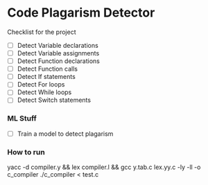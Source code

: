 # Code Plagarism Detector

Checklist for the project

- [ ] Detect Variable declarations
- [ ] Detect Variable assignments
- [ ] Detect Function declarations
- [ ] Detect Function calls
- [ ] Detect If statements
- [ ] Detect For loops
- [ ] Detect While loops
- [ ] Detect Switch statements

### ML Stuff

- [ ] Train a model to detect plagarism

### How to run

yacc -d compiler.y && lex compiler.l && gcc y.tab.c lex.yy.c -ly -ll -o c_compiler
./c_compiler < test.c
